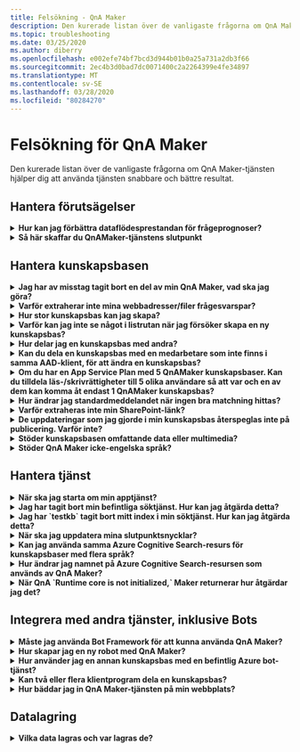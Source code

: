 ```yaml
---
title: Felsökning - QnA Maker
description: Den kurerade listan över de vanligaste frågorna om QnA Maker-tjänsten hjälper dig att använda tjänsten snabbare och bättre resultat.
ms.topic: troubleshooting
ms.date: 03/25/2020
ms.author: diberry
ms.openlocfilehash: e002efe74bf7bcd3d944b01b0a25a731a2db3f66
ms.sourcegitcommit: 2ec4b3d0bad7dc0071400c2a2264399e4fe34897
ms.translationtype: MT
ms.contentlocale: sv-SE
ms.lasthandoff: 03/28/2020
ms.locfileid: "80284270"
---
```

# <a name="troubleshooting-for-qna-maker"></a>Felsökning för QnA Maker

Den kurerade listan över de vanligaste frågorna om QnA Maker-tjänsten hjälper dig att använda tjänsten snabbare och bättre resultat.

<a name="how-to-get-the-qnamaker-service-hostname"></a>

## <a name="manage-predictions"></a>Hantera förutsägelser

<details>
<summary><b>Hur kan jag förbättra dataflödesprestandan för frågeprognoser?</b></summary>

**Svar:** Prestandaproblem för dataflöde indikerar att du måste skala upp för både din apptjänst och din kognitiva sökning. Överväg att lägga till en replik i kognitiv sökning för att förbättra prestanda.

Läs mer om [prisnivåer](Concepts/azure-resources.md).
</details>

<details>
<summary><b>Så här skaffar du QnAMaker-tjänstens slutpunkt</b></summary>

**Svar:** QnAMaker-tjänstslutpunkten är användbar för felsökning när du kontaktar QnAMaker Support eller UserVoice. Slutpunkten är en URL i https://your-resource-name.azurewebsites.netdet här formuläret: .

1. Gå till din QnAMaker-tjänst (resursgrupp) i [Azure-portalen](https://portal.azure.com)

    ![QnAMaker Azure-resursgrupp i Azure-portalen](./media/qnamaker-how-to-troubleshoot/qnamaker-azure-resourcegroup.png)

1. Välj den apptjänst som är associerad med QnA Maker-resursen. Vanligtvis är namnen desamma.

     ![Välj QnAMaker-apptjänst](./media/qnamaker-how-to-troubleshoot/qnamaker-azure-appservice.png)

1. Slutpunkts-URL:en är tillgänglig i avsnittet Översikt

    ![Slutpunkten QnAMaker](./media/qnamaker-how-to-troubleshoot/qnamaker-azure-gethostname.png)

</details>

## <a name="manage-the-knowledge-base"></a>Hantera kunskapsbasen

<details>
<summary><b>Jag har av misstag tagit bort en del av min QnA Maker, vad ska jag göra?</b></summary>

**Svar**: Ta inte bort någon av de Azure-tjänster som skapats tillsammans med QnA Maker-resursen, till exempel Sök eller Web App. Dessa är nödvändiga för att QnA Maker ska fungera, om du tar bort en, kommer QnA Maker sluta fungera korrekt.

Alla borttagningar är permanenta, inklusive fråge- och svarspar, filer, webbadresser, anpassade frågor och svar, kunskapsbaser eller Azure-resurser. Se till att du exporterar kunskapsbasen från sidan **Inställningar** innan du tar bort någon del av kunskapsbasen.

</details>

<details>
<summary><b>Varför extraherar inte mina webbadresser/filer frågesvarspar?</b></summary>

**Svar**: Det är möjligt att QnA Maker inte automatiskt kan extrahera visst fråge- och svarsinnehåll (QnA) från giltiga vanliga vanliga frågor. I sådana fall kan du klistra in QnA-innehållet i en TXT-fil och se om verktyget kan inta det. Alternativt kan du redaktionellt lägga till innehåll i din kunskapsbas via [QnA Maker-portalen](https://qnamaker.ai).

</details>

<details>
<summary><b>Hur stor kunskapsbas kan jag skapa?</b></summary>

**Svar**: Kunskapsbasens storlek beror på vilken SKU för Azure-sökning du väljer när du skapar QnA Maker-tjänsten. Läs [här](./Tutorials/choosing-capacity-qnamaker-deployment.md) för mer information.

</details>

<details>
<summary><b>Varför kan jag inte se något i listrutan när jag försöker skapa en ny kunskapsbas?</b></summary>

**Svar**: Du har inte skapat några QnA Maker-tjänster i Azure ännu. Läs [här](./How-To/set-up-qnamaker-service-azure.md) för att lära dig hur man gör det.

</details>

<details>
<summary><b>Hur delar jag en kunskapsbas med andra?</b></summary>

**Svar**: Delning fungerar på samma nivå som en QnA Maker-tjänst, det vill än alla kunskapsbaser i tjänsten kommer att delas. Läs [här](./How-To/collaborate-knowledge-base.md) hur du samarbetar på en kunskapsbas.

</details>

<details>
<summary><b>Kan du dela en kunskapsbas med en medarbetare som inte finns i samma AAD-klient, för att ändra en kunskapsbas?</b></summary>

**Svar**: Delning baseras på Azure-rollbaserad åtkomstkontroll (RBAC). Om du kan dela _en_ resurs i Azure med en annan användare kan du också dela QnA Maker.

</details>

<details>
<summary><b>Om du har en App Service Plan med 5 QnAMaker kunskapsbaser. Kan du tilldela läs-/skrivrättigheter till 5 olika användare så att var och en av dem kan komma åt endast 1 QnAMaker kunskapsbas?</b></summary>

**Svar**: Du kan dela en hel QnAMaker tjänst, inte enskilda kunskapsbaser.

</details>

<details>
<summary><b>Hur ändrar jag standardmeddelandet när ingen bra matchning hittas?</b></summary>

**Svar**: Standardmeddelandet är en del av inställningarna i apptjänsten.
- Gå till apptjänstresursen i Azure-portalen

![qnamaker appservice](./media/qnamaker-faq/qnamaker-resource-list-appservice.png)
- Klicka på alternativet **Inställningar**

![qnamaker appservice inställningar](./media/qnamaker-faq/qnamaker-appservice-settings.png)
- Ändra värdet för inställningen **DefaultAnswer**
- Starta om apptjänsten

![qnamaker appservice starta om](./media/qnamaker-faq/qnamaker-appservice-restart.png)


</details>

<details>
<summary><b>Varför extraheras inte min SharePoint-länk?</b></summary>

**Svar**: Se [Datakällplatser](./Concepts/knowledge-base.md#data-source-locations) för mer information.

</details>

<details>
<summary><b>De uppdateringar som jag gjorde i min kunskapsbas återspeglas inte på publicering. Varför inte?</b></summary>

**Svar**: Varje redigeringsåtgärd, oavsett om det är i en tabelluppdatering, test eller inställning, måste sparas innan den kan publiceras. Var noga med att klicka på **knappen Spara och träna** efter varje redigering.

</details>

<details>
<summary><b>Stöder kunskapsbasen omfattande data eller multimedia?</b></summary>

**Svar:**

#### <a name="multimedia-auto-extraction-for-files-and-urls"></a>Automatisk extrahering av multimedia för filer och webbadresser

* URLS - begränsad HTML-till-Markdown konvertering kapacitet.
* Filer - stöds inte

#### <a name="answer-text-in-markdown"></a>Svara på text i markering
När QnA-uppsättningarna finns i kunskapsbasen kan du redigera ett svars markeringstext så att den innehåller länkar till media som är tillgängliga från offentliga webbadresser.


</details>

<details>
<summary><b>Stöder QnA Maker icke-engelska språk?</b></summary>

**Svar**: Se mer information om [språk som stöds](./Overview/languages-supported.md).

Om du har innehåll från flera språk måste du skapa en separat tjänst för varje språk.

</details>

## <a name="manage-service"></a>Hantera tjänst

<details>
<summary><b>När ska jag starta om min apptjänst?</b></summary>

**Svar**: Uppdatera apptjänsten när varningsikonen ligger bredvid versionsvärdet för kunskapsbasen i tabellen **Slutpunktstangenter** på [sidan](https://www.qnamaker.ai/UserSettings) **Användarinställningar** .

</details>

<details>
<summary><b>Jag har tagit bort min befintliga söktjänst. Hur kan jag åtgärda detta?</b></summary>

**Svar**: Om du tar bort ett Azure Cognitive Search-index är åtgärden slutgiltig och indexet kan inte återställas.

</details>

<details>
<summary><b>Jag har `testkb` tagit bort mitt index i min söktjänst. Hur kan jag åtgärda detta?</b></summary>

**Svar**: Dina gamla data kan inte återställas. Skapa en ny QnA Maker-resurs och skapa din kunskapsbas igen.

</details>

<details>
<summary><b>När ska jag uppdatera mina slutpunktsnycklar?</b></summary>

**Svar**: Uppdatera slutpunktstangenterna om du misstänker att de har komprometterats.

</details>

<details>
<summary><b>Kan jag använda samma Azure Cognitive Search-resurs för kunskapsbaser med flera språk?</b></summary>

**Svar:** Om du vill använda flera språk och flera kunskapsbaser måste användaren skapa en QnA Maker-resurs för varje språk. Detta skapar en separat Azure-söktjänst per språk. Om du blandar olika språkkunskapsbaser i en enda Azure-söktjänst försämras resultatens relevans.

</details>

<details>
<summary><b>Hur ändrar jag namnet på Azure Cognitive Search-resursen som används av QnA Maker?</b></summary>

**Svar**: Namnet på Azure Cognitive Search-resursen är QnA Maker-resursnamnet med några slumpmässiga bokstäver som läggs till i slutet. Detta gör det svårt att skilja mellan flera sökresurser för QnA Maker. Skapa en separat söktjänst (namnge den som du vill) och anslut den till din QnA-tjänst. Stegen liknar de steg du behöver göra för att [uppgradera en Azure-sökning](How-To/set-up-qnamaker-service-azure.md#upgrade-the-azure-cognitive-search-service).

</details>

<details>
<summary><b>När QnA `Runtime core is not initialized,` Maker returnerar hur åtgärdar jag det?</b></summary>

**Svar**: Diskutrymmet för apptjänsten kan vara fullt. Åtgärder för att åtgärda diskutrymmet:

1. Välj din QnA Maker-apptjänst i [Azure-portalen](https://portal.azure.com)och stoppa sedan tjänsten.
1. När du fortfarande är på App-tjänsten väljer du **Utvecklingsverktyg**och sedan **avancerade verktyg**och går sedan **.** Då öppnas ett nytt webbläsarfönster.
1. Välj **Felsökningskonsol**och sedan **CMD** för att öppna ett kommandoradsverktyg.
1. Navigera till _katalogen wwwroot/Data/QnAMaker.Navigate to the site/wwwroot/Data/QnAMaker/_ directory.
1. Ta bort alla mappar vars `rd`namn börjar med .

    **Ta inte bort** följande:

    * KbIdToRankerMappings.txt-fil
    * EndpointSettings.json-fil
    * Mappen Slutpunktstangenter

1. Starta apptjänsten.
1. Öppna kunskapsbasen för att verifiera att det fungerar nu.

</details>

## <a name="integrate-with-other-services-including-bots"></a>Integrera med andra tjänster, inklusive Bots

<details>
<summary><b>Måste jag använda Bot Framework för att kunna använda QnA Maker?</b></summary>

**Svar**: Nej, du behöver inte använda [Bot Framework](https://github.com/Microsoft/botbuilder-dotnet) med QnA Maker. QnA Maker erbjuds dock som en av flera mallar i [Azure Bot Service](https://docs.microsoft.com/azure/bot-service/?view=azure-bot-service-4.0). Bot Service möjliggör snabb intelligent bot utveckling genom Microsoft Bot Framework, och det körs i en server-mindre miljö.

</details>

<details>
<summary><b>Hur skapar jag en ny robot med QnA Maker?</b></summary>

**Svar**: Följ instruktionerna i den [här](./Quickstarts/create-publish-knowledge-base.md) dokumentationen för att skapa din bot med Azure Bot Service.

</details>

<details>
<summary><b>Hur använder jag en annan kunskapsbas med en befintlig Azure bot-tjänst?</b></summary>

**Svar**: Du måste ha följande information om din kunskapsbas:

* Knowledge base ID.
* Kunskapsbasens publicerade anpassade underdomännamn för `host`slutpunkt, så kallat , finns på **sidan Inställningar** när du har publicerat.
* Kunskapsbasens publicerade slutpunktsnyckel - finns på **sidan Inställningar** när du har publicerat.

Med den här informationen går du till robotens apptjänst i Azure-portalen. Ändra dessa värden under **Inställningar -> Konfiguration -> Programinställningar.**

Kunskapsbasens slutpunktsnyckel `QnAAuthkey` är märkt i ABS-tjänsten.

</details>

<details>
<summary><b>Kan två eller flera klientprogram dela en kunskapsbas?</b></summary>

**Svar**: Ja, kunskapsbasen kan efterfrågas från valfritt antal klienter. Om svaret från kunskapsbasen verkar vara långsam eller time out, överväg att uppgradera tjänstnivån för apptjänsten som är associerad med kunskapsbasen.

</details>

<details>
<summary><b>Hur bäddar jag in QnA Maker-tjänsten på min webbplats?</b></summary>

**Svar**: Så här bäddar du in QnA Maker-tjänsten som en webbchattkontroll på din webbplats:

1. Skapa din FAQ bot genom att följa instruktionerna [här](./Quickstarts/create-publish-knowledge-base.md).
2. Aktivera webbchatten genom att följa stegen [här](https://docs.microsoft.com/azure/bot-service/bot-service-channel-connect-webchat)

</details>

## <a name="data-storage"></a>Datalagring

<details>
<summary><b>Vilka data lagras och var lagras de?</b></summary>

**Svar:**

När du skapar din QnA Maker-tjänst har du valt en Azure-region. Dina kunskapsbaser och loggfiler lagras i den här regionen.

</details>
